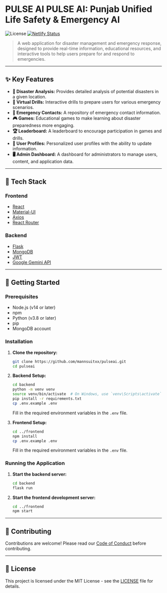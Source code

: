 # PULSE AI  PULSE AI: Punjab Unified Life Safety & Emergency AI

![License](https://img.shields.io/badge/License-MIT-blue.svg) [![Netlify Status](https://api.netlify.com/api/v1/badges/YOUR_SITE_ID/deploy-status)](https://app.netlify.com/sites/YOUR_SITE_NAME/deploys)

> A web application for disaster management and emergency response, designed to provide real-time information, educational resources, and interactive tools to help users prepare for and respond to emergencies.

---

## ✨ Key Features

*   **🔎 Disaster Analysis:** Provides detailed analysis of potential disasters in a given location.
*   **🚨 Virtual Drills:** Interactive drills to prepare users for various emergency scenarios.
*   **👑 Emergency Contacts:** A repository of emergency contact information.
*   **🎮 Games:** Educational games to make learning about disaster preparedness more engaging.
*   **🏆 Leaderboard:** A leaderboard to encourage participation in games and drills.
*   **👥 User Profiles:** Personalized user profiles with the ability to update information.
*   **🖥️ Admin Dashboard:** A dashboard for administrators to manage users, content, and application data.

---

## 🚀 Tech Stack

### Frontend

*   [React](https://reactjs.org/)
*   [Material-UI](https://mui.com/)
*   [Axios](https://axios-http.com/)
*   [React Router](https://reactrouter.com/)

### Backend

*   [Flask](https://flask.palletsproject.com/)
*   [MongoDB](https://www.mongodb.com/)
*   [JWT](https://jwt.io/)
*   [Google Gemini API](https://ai.google.dev/)

---

## 🚀 Getting Started

### Prerequisites

*   Node.js (v14 or later)
*   npm
*   Python (v3.8 or later)
*   pip
*   MongoDB account

### Installation

1.  **Clone the repository:**

    ```bash
    git clone https://github.com/mannsuitxx/pulseai.git
    cd pulseai
    ```

2.  **Backend Setup:**

    ```bash
    cd backend
    python -m venv venv
    source venv/bin/activate  # On Windows, use `venv\Scripts\activate`
    pip install -r requirements.txt
    cp .env.example .env
    ```

    Fill in the required environment variables in the `.env` file.

3.  **Frontend Setup:**

    ```bash
    cd ../frontend
    npm install
    cp .env.example .env
    ```

    Fill in the required environment variables in the `.env` file.

### Running the Application

1.  **Start the backend server:**

    ```bash
    cd backend
    flask run
    ```

2.  **Start the frontend development server:**

    ```bash
    cd ../frontend
    npm start
    ```

---

## 🤝 Contributing

Contributions are welcome! Please read our [Code of Conduct](CODE_OF_CONDUCT.md) before contributing.

---

## 📄 License

This project is licensed under the MIT License - see the [LICENSE](LICENSE) file for details.
